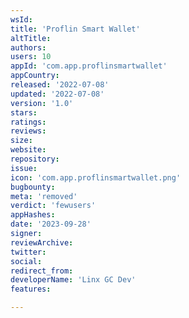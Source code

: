 ```yaml
---
wsId: 
title: 'Proflin Smart Wallet'
altTitle: 
authors: 
users: 10
appId: 'com.app.proflinsmartwallet'
appCountry: 
released: '2022-07-08'
updated: '2022-07-08'
version: '1.0'
stars: 
ratings: 
reviews: 
size: 
website: 
repository: 
issue: 
icon: 'com.app.proflinsmartwallet.png'
bugbounty: 
meta: 'removed'
verdict: 'fewusers'
appHashes: 
date: '2023-09-28'
signer: 
reviewArchive: 
twitter: 
social: 
redirect_from: 
developerName: 'Linx GC Dev'
features: 

---
```



